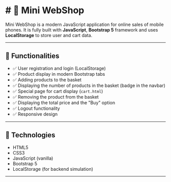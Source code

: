 # # 📱 Mini WebShop

Mini WebShop is a modern JavaScript application for online sales of mobile phones. It is fully built with **JavaScript**, **Bootstrap 5** framework and uses **LocalStorage** to store user and cart data.

---

## 🚀 Functionalities

- ✅ User registration and login (LocalStorage)
- ✅ Product display in modern Bootstrap tabs
- ✅ Adding products to the basket
- ✅ Displaying the number of products in the basket (badge in the navbar)
- ✅ Special page for cart display (`cart.html`)
- ✅ Removing the product from the basket
- ✅ Displaying the total price and the "Buy" option
- ✅ Logout functionality
- ✅ Responsive design

---

## 🧱 Technologies

- HTML5
- CSS3
- JavaScript (vanilla)
- Bootstrap 5
- LocalStorage (for backend simulation)

---